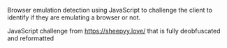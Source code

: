 Browser emulation detection using JavaScript to challenge the client to identify if they are emulating a browser or not.

JavaScript challenge from https://sheepyy.love/ that is fully deobfuscated and reformatted
